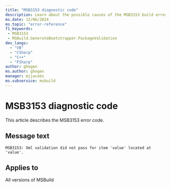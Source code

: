 ```yaml
---
title: "MSB3153 diagnostic code"
description: Learn about the possible causes of the MSB3153 build error, and get troubleshooting tips.
ms.date: 12/06/2024
ms.topic: "error-reference"
f1_keywords:
 - MSB3153
 - MSBuild.GenerateBootstrapper.PackageValidation
dev_langs:
  - "VB"
  - "CSharp"
  - "C++"
  - "FSharp"
author: ghogen
ms.author: ghogen
manager: mijacobs
ms.subservice: msbuild
---
```


# MSB3153 diagnostic code

<!-- :::ErrorDefinitionDescription::: -->
<!-- :::editable-content name="introDescription"::: -->
This article describes the MSB3153 error code.
<!-- :::editable-content-end::: -->

## Message text

`MSB3153: Xml validation did not pass for item 'value' located at 'value'.`

<!-- :::editable-content name="postOutputDescription"::: -->
<!--
{StrBegin="MSB3153: "}
-->
<!-- :::editable-content-end::: -->
<!-- :::ErrorDefinitionDescription-end::: -->

## Applies to

All versions of MSBuild
